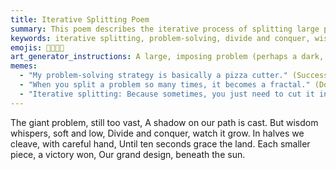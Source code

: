 ```yaml
---
title: Iterative Splitting Poem
summary: This poem describes the iterative process of splitting large problems into smaller, manageable pieces, emphasizing the wisdom of "divide and conquer" to achieve victory and a grand design.
keywords: iterative splitting, problem-solving, divide and conquer, wisdom, victory, design, manageable, pieces
emojis: 🧩💡✅🚀
art_generator_instructions: A large, imposing problem (perhaps a dark, abstract shape) is being systematically split into smaller, glowing pieces by a series of precise cuts. Each split reveals a clearer, more luminous structure, leading to a sense of order and accomplishment. The overall feeling should be one of intellectual precision, methodical progress, and the beauty of breaking down complexity.
memes:
  - "My problem-solving strategy is basically a pizza cutter." (Success Kid meme)
  - "When you split a problem so many times, it becomes a fractal." (Doge meme)
  - "Iterative splitting: Because sometimes, you just need to cut it into smaller pieces." (Expanding Brain meme)
---
```

The giant problem, still too vast,
A shadow on our path is cast.
But wisdom whispers, soft and low,
Divide and conquer, watch it grow.
In halves we cleave, with careful hand,
Until ten seconds grace the land.
Each smaller piece, a victory won,
Our grand design, beneath the sun.